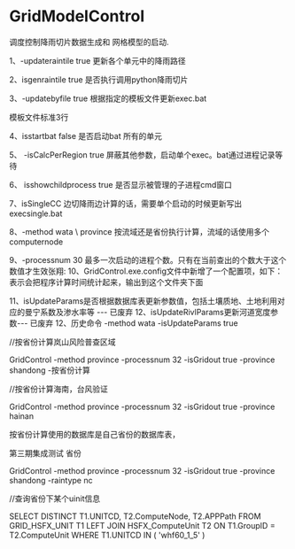 # GridModelControl
调度控制降雨切片数据生成和 网格模型的启动.

1、-updateraintile true   更新各个单元中的降雨路径

2、isgenraintile true  是否执行调用python降雨切片



3、-updatebyfile true 根据指定的模板文件更新exec.bat

模板文件标准3行



4、isstartbat false  是否启动bat 所有的单元



5、 -isCalcPerRegion true  屏蔽其他参数，启动单个exec。bat通过进程记录等待



6、 isshowchildprocess true 是否显示被管理的子进程cmd窗口

7、isSingleCC   边切降雨边计算的话，需要单个启动的时候更新写出execsingle.bat

8、-method wata \ province 按流域还是省份执行计算，流域的话使用多个computernode

9、-processnum  30    最多一次启动的进程个数。只有在当前查出的个数大于这个数值才生效张翔:
10、GridControl.exe.config文件中新增了一个配置项，如下：
    <!--//CSVLog-->
      <add key="CSVLogPath" value="\\192.168.100.100\s1-cpfs1\GridControlLog" />
表示会把程序计算时间统计起来，输出到这个文件夹下面



11、isUpdateParams是否根据数据库表更新参数值，包括土壤质地、土地利用对应的曼宁系数及渗水率等   --- 已废弃
12、isUpdateRivlParams更新河道宽度参数---  已废弃
12、历史命令
-method wata -isUpdateParams true

//按省份计算岚山风险普查区域

GridControl -method province -processnum 32 -isGridout true -province shandong   -按省份计算

//按省份计算海南，台风验证

GridControl -method province -processnum 32 -isGridout true -province hainan

按省份计算使用的数据库是自己省份的数据库表，



第三期集成测试 省份

GridControl -method province -processnum 32 -isGridout true -province shandong -raintype nc



//查询省份下某个uinit信息

SELECT DISTINCT
        T1.UNITCD,
        T2.ComputeNode,
        T2.APPPath
FROM
        GRID_HSFX_UNIT T1
LEFT JOIN HSFX_ComputeUnit T2 ON T1.GroupID = T2.ComputeUnit
WHERE
         T1.UNITCD IN (
        'whf60_1_5'
)